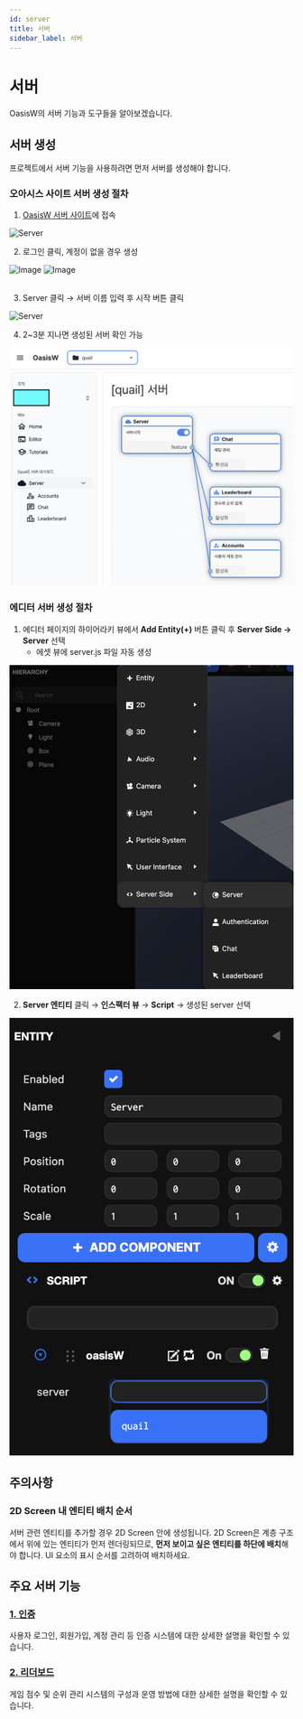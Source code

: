 ```yaml
---
id: server
title: 서버
sidebar_label: 서버
---
```


# 서버

OasisW의 서버 기능과 도구들을 알아보겠습니다.

## 서버 생성

프로젝트에서 서버 기능을 사용하려면 먼저 서버를 생성해야 합니다. 

### 오아시스 사이트 서버 생성 절차

1. [OasisW 서버 사이트](https://oasisserver.link/)에 접속

![Server](/img/usage-guide/9_1.png)

2. 로그인 클릭, 계정이 없을 경우 생성

<div style={{display: 'flex', gap: '10px'}}>
  <img src="/img/usage-guide/9_2.png" alt="Image" style={{maxWidth: '45%'}} />
  <img src="/img/usage-guide/9_3.png" alt="Image" style={{maxWidth: '45%'}} />
</div>
<br />

3. Server 클릭 → 서버 이름 입력 후 시작 버튼 클릭

![Server](/img/usage-guide/9_4.png)

4. 2~3분 지나면 생성된 서버 확인 가능

![Server](/img/usage-guide/9_server.png)

### 에디터 서버 생성 절차

1. 에디터 페이지의 하이어라키 뷰에서 **Add Entity(+)** 버튼 클릭 후 **Server Side → Server** 선택
    - 에셋 뷰에 server.js 파일 자동 생성

![Server](/img/usage-guide/9_1_server.png)

2. **Server 엔티티** 클릭 → **인스팩터 뷰** → **Script** → 생성된 server 선택 

![Server](/img/usage-guide/9_2_server.png)

## 주의사항

### 2D Screen 내 엔티티 배치 순서
서버 관련 엔티티를 추가할 경우 2D Screen 안에 생성됩니다. 2D Screen은 계층 구조에서 위에 있는 엔티티가 먼저 렌더링되므로, **먼저 보이고 싶은 엔티티를 하단에 배치**해야 합니다. UI 요소의 표시 순서를 고려하여 배치하세요.

## 주요 서버 기능

### [1. 인증](./authentication)
사용자 로그인, 회원가입, 계정 관리 등 인증 시스템에 대한 상세한 설명을 확인할 수 있습니다.

<!-- ### [2. 채팅](./chat)
실시간 멀티플레이어 채팅 시스템의 설정과 사용 방법에 대한 상세한 가이드입니다. -->

### [2. 리더보드](./leaderboard)
게임 점수 및 순위 관리 시스템의 구성과 운영 방법에 대한 상세한 설명을 확인할 수 있습니다.
